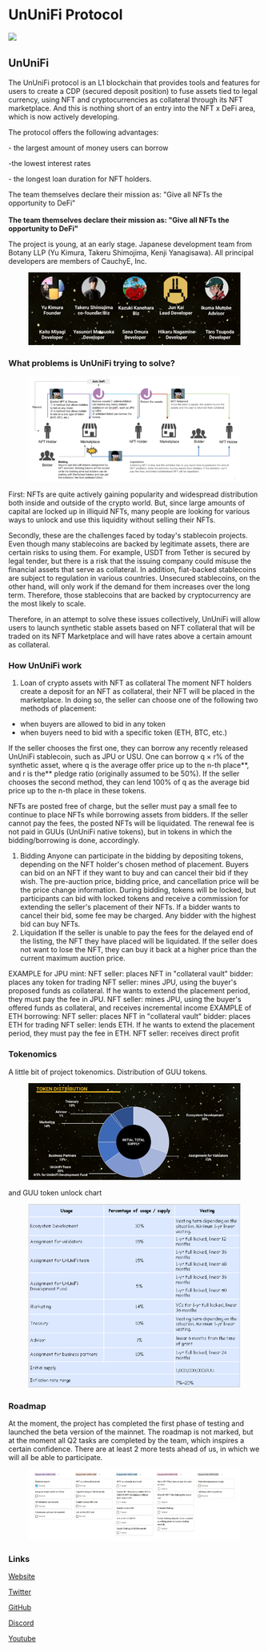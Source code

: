 # UnUniFi Protocol

![](https://img1.teletype.in/files/09/df/09df3f2f-135d-4387-857b-952388fafae2.png)

## UnUniFi

The UnUniFi protocol is an L1 blockchain that provides tools and features for users to create a CDP (secured deposit position) to fuse assets tied to legal currency, using NFT and cryptocurrencies as collateral through its NFT marketplace. And this is nothing short of an entry into the NFT x DeFi area, which is now actively developing.

The protocol offers the following advantages:

\- the largest amount of money users can borrow

\-the lowest interest rates

\- the longest loan duration for NFT holders.

The team themselves declare their mission as: "Give all NFTs the opportunity to DeFi"\
\
**The team themselves declare their mission as: "Give all NFTs the opportunity to DeFi"**

The project is young, at an early stage. Japanese development team from Botany LLP (Yu Kimura, Takeru Shimojima, Kenji Yanagisawa). All principal developers are members of CauchyE, Inc.

<figure><img src="../.gitbook/assets/image (47).png" alt=""><figcaption></figcaption></figure>

### **What problems is UnUniFi trying to solve?** <a href="#nmr8" id="nmr8"></a>

<figure><img src="../.gitbook/assets/image (17) (2).png" alt=""><figcaption></figcaption></figure>

First: NFTs are quite actively gaining popularity and widespread distribution both inside and outside of the crypto world. But, since large amounts of capital are locked up in illiquid NFTs, many people are looking for various ways to unlock and use this liquidity without selling their NFTs.

Secondly, these are the challenges faced by today's stablecoin projects. Even though many stablecoins are backed by legitimate assets, there are certain risks to using them. For example, USDT from Tether is secured by legal tender, but there is a risk that the issuing company could misuse the financial assets that serve as collateral. In addition, fiat-backed stablecoins are subject to regulation in various countries. Unsecured stablecoins, on the other hand, will only work if the demand for them increases over the long term. Therefore, those stablecoins that are backed by cryptocurrency are the most likely to scale.

Therefore, in an attempt to solve these issues collectively, UnUniFi will allow users to launch synthetic stable assets based on NFT collateral that will be traded on its NFT Marketplace and will have rates above a certain amount as collateral.

### **How UnUniFi work** <a href="#6psu" id="6psu"></a>

1. Loan of crypto assets with NFT as collateral The moment NFT holders create a deposit for an NFT as collateral, their NFT will be placed in the marketplace. In doing so, the seller can choose one of the following two methods of placement:

* when buyers are allowed to bid in any token
* when buyers need to bid with a specific token (ETH, BTC, etc.)

If the seller chooses the first one, they can borrow any recently released UnUniFi stablecoin, such as JPU or USU. One can borrow q × r% of the synthetic asset, where q is the average offer price up to the n-th place\*\*, and r is the\*\* pledge ratio (originally assumed to be 50%). If the seller chooses the second method, they can lend 100% of q as the average bid price up to the n-th place in these tokens.

NFTs are posted free of charge, but the seller must pay a small fee to continue to place NFTs while borrowing assets from bidders. If the seller cannot pay the fees, the posted NFTs will be liquidated. The renewal fee is not paid in GUUs (UnUniFi native tokens), but in tokens in which the bidding/borrowing is done, accordingly.

1. Bidding Anyone can participate in the bidding by depositing tokens, depending on the NFT holder's chosen method of placement. Buyers can bid on an NFT if they want to buy and can cancel their bid if they wish. The pre-auction price, bidding price, and cancellation price will be the price change information. During bidding, tokens will be locked, but participants can bid with locked tokens and receive a commission for extending the seller's placement of their NFTs. If a bidder wants to cancel their bid, some fee may be charged. Any bidder with the highest bid can buy NFTs.
2. Liquidation If the seller is unable to pay the fees for the delayed end of the listing, the NFT they have placed will be liquidated. If the seller does not want to lose the NFT, they can buy it back at a higher price than the current maximum auction price.

EXAMPLE for JPU mint: NFT seller: places NFT in "collateral vault" bidder: places any token for trading NFT seller: mines JPU, using the buyer's proposed funds as collateral. If he wants to extend the placement period, they must pay the fee in JPU. NFT seller: mines JPU, using the buyer's offered funds as collateral, and receives incremental income EXAMPLE of ETH borrowing: NFT seller: places NFT in "collateral vault" bidder: places ETH for trading NFT seller: lends ETH. If he wants to extend the placement period, they must pay the fee in ETH. NFT seller: receives direct profit

### **Tokenomics** <a href="#s2o3" id="s2o3"></a>

A little bit of project tokenomics. Distribution of GUU tokens.

<figure><img src="../.gitbook/assets/image (62).png" alt=""><figcaption></figcaption></figure>

and GUU token unlock chart

<figure><img src="../.gitbook/assets/image (4) (1).png" alt=""><figcaption></figcaption></figure>

### Roadmap <a href="#mcbw" id="mcbw"></a>

At the moment, the project has completed the first phase of testing and launched the beta version of the mainnet. The roadmap is not marked, but at the moment all Q2 tasks are completed by the team, which inspires a certain confidence. There are at least 2 more tests ahead of us, in which we will all be able to participate.

<figure><img src="../.gitbook/assets/image (8) (1) (1).png" alt=""><figcaption></figcaption></figure>

### **Links** <a href="#fsrg" id="fsrg"></a>

[Website](https://ununifi.io/)

[Twitter](https://mobile.twitter.com/ununifi)

[GitHub](https://github.com/UnUniFi)

[Discord](https://discord.gg/82uAU3jW)

[Youtube](https://www.youtube.com/c/UnUniFi)
